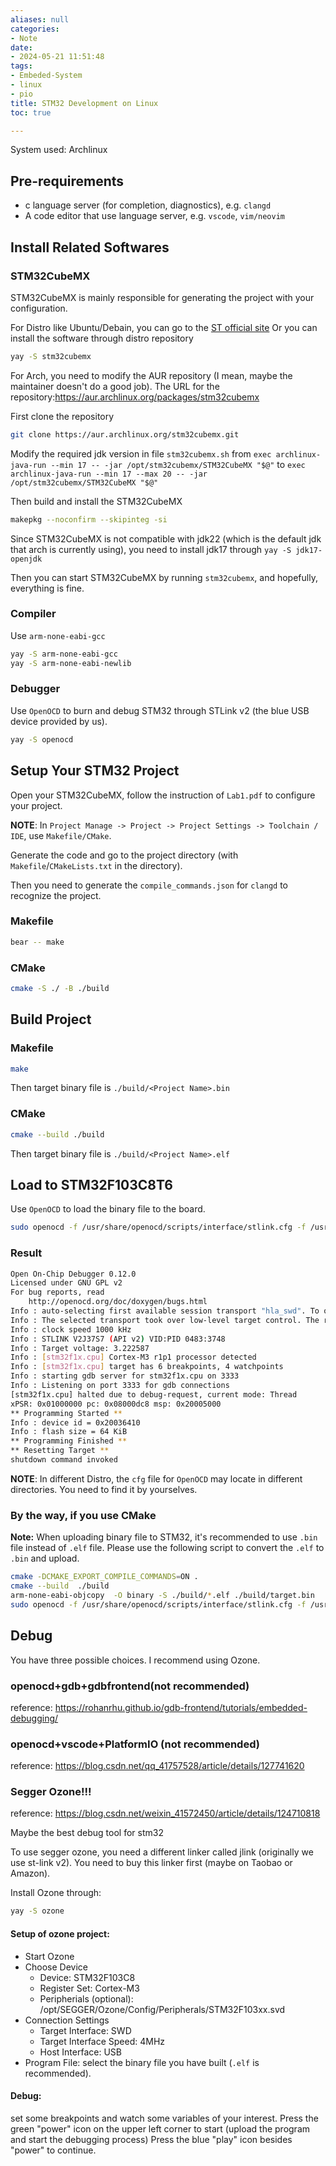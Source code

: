```yaml
---
aliases: null
categories:
- Note
date:
- 2024-05-21 11:51:48
tags:
- Embeded-System
- linux
- pio
title: STM32 Development on Linux
toc: true

---
```

System used: Archlinux
## Pre-requirements
- c language server (for completion, diagnostics), e.g. `clangd`
- A code editor that use language server, e.g. `vscode`, `vim/neovim`

## Install Related Softwares

### STM32CubeMX
STM32CubeMX is mainly responsible for generating the project with your configuration.

For Distro like Ubuntu/Debain, you can go to the [ST official site](https://www.st.com.cn/content/st_com/zh/stm32cubemx.html)
Or you can install the software through distro repository
```bash
yay -S stm32cubemx
```
For Arch, you need to modify the AUR repository (I mean, maybe the maintainer doesn't do a good job).
The URL for the repository:https://aur.archlinux.org/packages/stm32cubemx

First clone the repository
```bash
git clone https://aur.archlinux.org/stm32cubemx.git
```
Modify the required jdk version in file `stm32cubemx.sh`
from `exec archlinux-java-run --min 17 -- -jar /opt/stm32cubemx/STM32CubeMX "$@"` to `exec archlinux-java-run --min 17 --max 20 -- -jar /opt/stm32cubemx/STM32CubeMX "$@"`

Then build and install the STM32CubeMX
```bash
makepkg --noconfirm --skipinteg -si
```
Since STM32CubeMX is not compatible with jdk22 (which is the default jdk that arch is currently using), you need to install jdk17 through `yay -S jdk17-openjdk`

Then you can start STM32CubeMX by running `stm32cubemx`, and hopefully, everything is fine.

### Compiler
Use `arm-none-eabi-gcc`
```bash
yay -S arm-none-eabi-gcc
yay -S arm-none-eabi-newlib
```

### Debugger
Use `OpenOCD` to burn and debug STM32 through STLink v2 (the blue USB device provided by us).
```bash
yay -S openocd
```

## Setup Your STM32 Project

Open your STM32CubeMX, follow the instruction of `Lab1.pdf` to configure your project.

**NOTE**: In `Project Manage -> Project -> Project Settings -> Toolchain / IDE`, use `Makefile/CMake`.

Generate the code and go to the project directory (with `Makefile`/`CMakeLists.txt` in the directory).

Then you need to generate the `compile_commands.json` for `clangd` to recognize the project.

### Makefile
```bash
bear -- make
```

### CMake
```bash
cmake -S ./ -B ./build
```

## Build Project

### Makefile
```bash
make
```
Then target binary file is `./build/<Project Name>.bin`

### CMake
```bash
cmake --build ./build
```
Then target binary file is `./build/<Project Name>.elf`

## Load to STM32F103C8T6

Use `OpenOCD` to load the binary file to the board.
```bash
sudo openocd -f /usr/share/openocd/scripts/interface/stlink.cfg -f /usr/share/openocd/scripts/target/stm32f1x.cfg -c "program ./build/<Project Name>.bin reset exit 0x8000000"
```

### Result
```bash
Open On-Chip Debugger 0.12.0
Licensed under GNU GPL v2
For bug reports, read
	http://openocd.org/doc/doxygen/bugs.html
Info : auto-selecting first available session transport "hla_swd". To override use 'transport select <transport>'.
Info : The selected transport took over low-level target control. The results might differ compared to plain JTAG/SWD
Info : clock speed 1000 kHz
Info : STLINK V2J37S7 (API v2) VID:PID 0483:3748
Info : Target voltage: 3.222587
Info : [stm32f1x.cpu] Cortex-M3 r1p1 processor detected
Info : [stm32f1x.cpu] target has 6 breakpoints, 4 watchpoints
Info : starting gdb server for stm32f1x.cpu on 3333
Info : Listening on port 3333 for gdb connections
[stm32f1x.cpu] halted due to debug-request, current mode: Thread
xPSR: 0x01000000 pc: 0x08000dc8 msp: 0x20005000
** Programming Started **
Info : device id = 0x20036410
Info : flash size = 64 KiB
** Programming Finished **
** Resetting Target **
shutdown command invoked
```

**NOTE**: In different Distro, the `cfg` file for `OpenOCD` may locate in different directories. You need to find it by yourselves.

### By the way, if you use CMake
**Note:** When uploading binary file to STM32, it's recommended to use `.bin` file instead of `.elf` file.
Please use the following script to convert the `.elf` to `.bin` and upload.
```bash
cmake -DCMAKE_EXPORT_COMPILE_COMMANDS=ON .
cmake --build  ./build 
arm-none-eabi-objcopy  -O binary -S ./build/*.elf ./build/target.bin
sudo openocd -f /usr/share/openocd/scripts/interface/stlink.cfg -f /usr/share/openocd/scripts/target/stm32f1x.cfg -c "program ./build/target.bin reset exit 0x8000000"
```


## Debug

You have three possible choices. I recommend using Ozone.
### openocd+gdb+gdbfrontend(not recommended)
reference:
https://rohanrhu.github.io/gdb-frontend/tutorials/embedded-debugging/

### openocd+vscode+PlatformIO (not recommended)
reference:
https://blog.csdn.net/qq_41757528/article/details/127741620

### Segger Ozone!!!
reference:
https://blog.csdn.net/weixin_41572450/article/details/124710818

Maybe the best debug tool for stm32

To use segger ozone, you need a different linker called jlink (originally we use st-link v2). You need to buy this linker first (maybe on Taobao or Amazon).

Install Ozone through:
```bash
yay -S ozone
```

#### Setup of ozone project:
- Start Ozone
- Choose Device
	- Device: STM32F103C8
	- Register Set: Cortex-M3
	- Peripherials (optional): /opt/SEGGER/Ozone/Config/Peripherals/STM32F103xx.svd
- Connection Settings
	- Target Interface: SWD
	- Target Interface Speed: 4MHz
	- Host Interface: USB
- Program File: select the binary file you have built (`.elf` is recommended).

#### Debug:
set some breakpoints and watch some variables of your interest.
Press the green "power" icon on the upper left corner to start (upload the program and start the debugging process)
Press the blue "play" icon besides "power" to continue.

